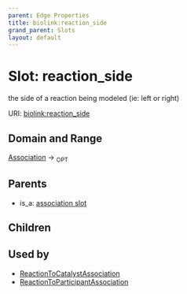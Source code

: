 ```yaml
---
parent: Edge Properties
title: biolink:reaction_side
grand_parent: Slots
layout: default
---
```


# Slot: reaction_side


the side of a reaction being modeled (ie: left or right)

URI: [biolink:reaction_side](https://w3id.org/biolink/vocab/reaction_side)

## Domain and Range

[Association](Association.md) ->  <sub>OPT</sub> 

## Parents

 *  is_a: [association slot](association_slot.md)

## Children


## Used by

 * [ReactionToCatalystAssociation](ReactionToCatalystAssociation.md)
 * [ReactionToParticipantAssociation](ReactionToParticipantAssociation.md)
